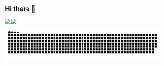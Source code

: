 <h2>Hi there 👋</h2>

<a href="https://github.com/anuraghazra/github-readme-stats">
  <img height=185 align="center" src="https://github-readme-stats.vercel.app/api?username=lukaszfabia&show_icons=true&theme=tokyonight">
</a>


<a href="https://github.com/anuraghazra/convoychat">
  <img height=185 align="center" float=left src="https://github-readme-stats.vercel.app/api/top-langs/?username=lukaszfabia&layout=compact&theme=tokyonight&langs_count=6" />
</a>

![](https://raw.githubusercontent.com/lukaszfabia/lukaszfabia/main/profile-snake-contrib/github-contribution-grid-snake-dark.svg)
